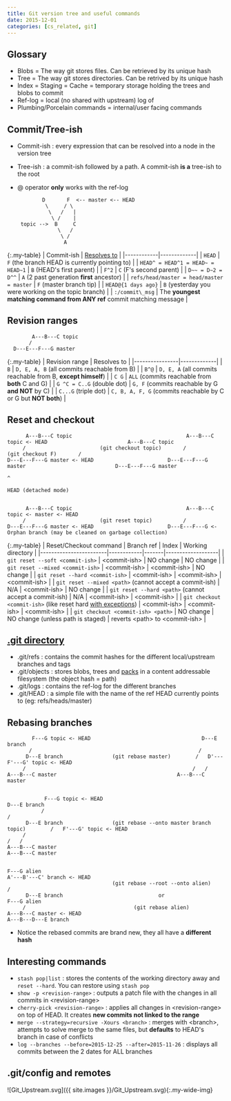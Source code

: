 ```yaml
---
title: Git version tree and useful commands
date: 2015-12-01
categories: [cs_related, git]
---
```


## Glossary
* Blobs =  The way git stores files. Can be retrieved by its unique hash
* Tree = The way git stores directories. Can be retrived by its unique hash
* Index = Staging = Cache = temporary storage holding the trees and blobs to commit
* Ref-log = local (no shared with upstream) log of 
* Plumbing/Porcelain commands = internal/user facing commands

## Commit/Tree-ish
* Commit-ish : every expression that can be resolved into a node in the version tree
* Tree-ish : a commit-ish followed by a path. A commit-ish **is a** tree-ish to the root
* @ operator **only** works with the ref-log

              D       F  <-- master <-- HEAD
               \     / \
                \   /   |
                 \ /    |
       topic -->  B     C
                   \   /
                    \ /
                     A

{:.my-table}
| Commit-ish | [Resolves to][2] |
|------------|-------------|
| `HEAD`       | `F` (the branch HEAD is currently pointing to) |
| `HEAD^ = HEAD^1 = HEAD~ = HEAD~1` | `B` (HEAD's first parent) |
| `F^2` | `C` (F's second parent) |
| `D~~ = D~2 = D^^` | `A` (2 past generation **first** ancestor) |
| `refs/head/master = head/master = master` | `F` (master branch tip) |
| `HEAD@{1 days ago}` | `B` (yesterday you were working on the topic branch) |
| `:/commit\_msg` | The **youngest matching command from ANY ref** commit matching message |

## Revision ranges

            A---B---C topic
           /
      D---E---F---G master

{:.my-table}
| Revision range | Resolves to |
|----------------|-------------|
| `B` | `D, E, A, B` (all commits reachable from B) |
| `B^@` | `D, E, A` (all commits reachable from B, **except himself**) |
| `C G` | `ALL` (commits reachable from **both** C and G) |
| `G ^C = C..G` (double dot) | `G, F` (commits reachable by G **and NOT** by C) |
| `C...G` (triple dot) | `C, B, A, F, G` (commits reachable by C or G but **NOT both**) |

## Reset and checkout

          A---B---C topic                                     A---B---C topic <- HEAD                          A---B---C topic
         /                        (git checkout topic)       /                         (git checkout F)       / 
    D---E---F---G master <- HEAD                        D---E---F---G master                             D---E---F---G master
                                                                                                                 ^
                                                                                                               HEAD (detached mode)


          A---B---C topic                                     A---B---C topic <- master <- HEAD 
         /                        (git reset topic)          /                        
    D---E---F---G master <- HEAD                        D---E---F---G <- Orphan branch (may be cleaned on garbage collection)

{:.my-table}
| Reset/Checkout command | Branch ref | Index | Working directory |
|------------------------|------------|-------|-------------------|
| `git reset --soft <commit-ish>` | \<commit-ish\> | NO change | NO change |
| `git reset --mixed <commit-ish>` | \<commit-ish\> | \<commit-ish\> | NO change |
| `git reset --hard <commit-ish>` | \<commit-ish\> | \<commit-ish\> | \<commit-ish\> |
| `git reset --mixed <path>` (cannot accept a commit-ish) | N/A | \<commit-ish\> | NO change |
| `git reset --hard <path>` (cannot accept a commit-ish) | N/A | \<commit-ish\> | \<commit-ish\> |
| `git checkout <commit-ish>` (like reset hard [with exceptions][1]) | \<commit-ish\> | \<commit-ish\> | \<commit-ish\> |
| `git checkout <commit-ish> <path>` | NO change | NO change (unless path is staged) | reverts \<path\> to \<commit-ish\> | 

## [.git directory][3]
* .git/refs : contains the commit hashes for the different local/upstream branches and tags
* .git/objects : stores blobs, trees and [packs][4] in a content addressable filesystem (the object hash = path)
* .git/logs : contains the ref-log for the different branches
* .git/HEAD : a simple file with the name of the ref HEAD currently points to (eg: refs/heads/master)

## Rebasing branches

            F---G topic <- HEAD                                    D---E branch
           /                                                      / 
          D---E branch                (git rebase master)        /   D'---F'---G' topic <- HEAD
         /                                                      /   / 
    A---B---C master                                       A---B---C master


                F---G topic <- HEAD                                                    D---E branch
               /                                                                      / 
          D---E branch                (git rebase --onto master branch topic)        /   F'---G' topic <- HEAD
         /                                                                          /   / 
    A---B---C master                                                           A---B---C master


    F---G alien                                                                A'---B'---C' branch <- HEAD
                                      (git rebase --root --onto alien)        /              
          D---E branch                               or                  F---G alien
         /                                   (git rebase alien)                     
    A---B---C master <- HEAD                                             A---B---D---E branch

* Notice the rebased commits are brand new, they all have a **different hash**

## Interesting commands
* `stash pop|list` : stores the contents of the working directory away and `reset --hard`. You can restore using `stash pop`
* `show -p <revision-range>` : outputs a patch file with the changes in all commits in \<revision-range\>
* `cherry-pick <revision-range>` : applies all changes in \<revision-range\> on top of HEAD. It creates **new commits not linked to the range**
* `merge --strategy=recursive -Xours <branch>` : merges with \<branch\>, attempts to solve merge to the same files, but **defaults** to HEAD's branch in case of conflicts
* `log --branches --before=2015-12-25 --after=2015-11-26` : displays all commits between the 2 dates for ALL branches

## .git/config and remotes

![Git_Upstream.svg]({{ site.images }}/Git_Upstream.svg){:.my-wide-img}

[1]: http://www.git-scm.com/book/en/v2/Git-Tools-Reset-Demystified#Check-It-Out
[2]: http://git-scm.com/docs/gitrevisions
[3]: http://git-scm.com/docs/gitrepository-layout
[4]: http://git-scm.com/book/en/v2/Git-Internals-Packfiles
